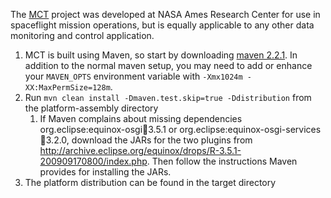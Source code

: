 The [MCT](https://sites.google.com/site/openmct/) project was developed at NASA Ames Research Center for use in spaceflight mission operations, but is equally applicable to any other data monitoring and control application.

1. MCT is built using Maven, so start by downloading [maven 2.2.1](http://maven.apache.org/download.html). In addition to the normal maven setup, you may need to add or enhance your `MAVEN_OPTS` environment variable with `-Xmx1024m -XX:MaxPermSize=128m`.
2. Run `mvn clean install -Dmaven.test.skip=true -Ddistribution` from the platform-assembly directory
   1. If Maven complains about missing dependencies org.eclipse:equinox-osgi:jar:3.5.1 or org.eclipse:equinox-osgi-services:jar:3.2.0, download the JARs for the two plugins from http://archive.eclipse.org/equinox/drops/R-3.5.1-200909170800/index.php.  Then follow the instructions Maven provides for installing the JARs.
3. The platform distribution can be found in the target directory 
